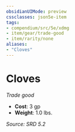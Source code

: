 ```yaml
---
obsidianUIMode: preview
cssclasses: json5e-item
tags:
- compendium/src/5e/xdmg
- item/gear/trade-good
- item/rarity/none
aliases: 
- "Cloves"
---
```

# Cloves
*Trade good*  

- **Cost**: 3 gp
- **Weight**: 1.0 lbs.

*Source: SRD 5.2*